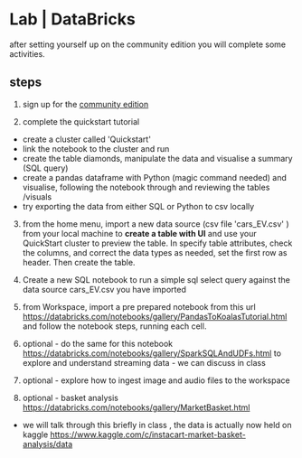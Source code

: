 

# Lab | DataBricks 

after setting yourself up on the community edition you will complete some activities.  



## steps 


1) sign up for the [community edition](https://databricks.com/try-databricks)

2) complete the quickstart tutorial
+ create a cluster called 'Quickstart'
+ link the notebook to the cluster and run 
+ create the table diamonds, manipulate the data and visualise a summary (SQL query)
+ create a pandas dataframe with Python (magic command needed) and visualise, following the notebook through and reviewing the tables /visuals 
+ try exporting the data from either SQL or Python to csv locally 

3) from the home menu, import a new data source (csv file 'cars_EV.csv' ) from your local machine to **create a table with UI** and use your QuickStart cluster to preview the table. In specify table attributes, check the columns, and correct the data types as needed, set the first row as header. Then create the table.

4)  Create a new SQL notebook to run a simple sql select query against the data source cars_EV.csv you have imported

5) from Workspace, import a pre prepared notebook from this url https://databricks.com/notebooks/gallery/PandasToKoalasTutorial.html and follow the notebook steps, running each cell. 

6) optional - do the same for this notebook https://databricks.com/notebooks/gallery/SparkSQLAndUDFs.html to explore and understand streaming data - we can discuss in class 

7) optional - explore how to ingest image and audio files to the workspace  

8) optional - basket analysis  https://databricks.com/notebooks/gallery/MarketBasket.html
- we will talk through this briefly in class , the data is actually now held on kaggle https://www.kaggle.com/c/instacart-market-basket-analysis/data



